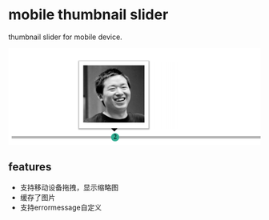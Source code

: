 # mobile thumbnail slider

thumbnail slider for mobile device.

![Alt text](screenshot1.png)

## features

- 支持移动设备拖拽，显示缩略图
- 缓存了图片
- 支持errormessage自定义
